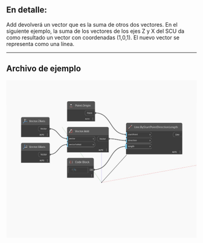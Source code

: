 ## En detalle:
Add devolverá un vector que es la suma de otros dos vectores. En el siguiente ejemplo, la suma de los vectores de los ejes Z y X del SCU da como resultado un vector con coordenadas (1,0,1). El nuevo vector se representa como una línea.
___
## Archivo de ejemplo

![Add](./Autodesk.DesignScript.Geometry.Vector.Add_img.jpg)

